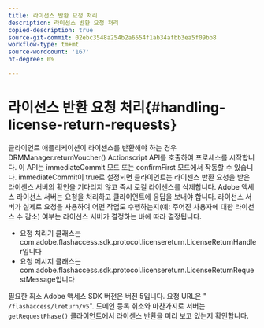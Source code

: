 ```yaml
---
title: 라이선스 반환 요청 처리
description: 라이선스 반환 요청 처리
copied-description: true
source-git-commit: 02ebc3548a254b2a6554f1ab34afbb3ea5f09bb8
workflow-type: tm+mt
source-wordcount: '167'
ht-degree: 0%

---
```


# 라이선스 반환 요청 처리{#handling-license-return-requests}

클라이언트 애플리케이션이 라이센스를 반환해야 하는 경우 DRMManager.returnVoucher() Actionscript API를 호출하여 프로세스를 시작합니다. 이 API는 immediateCommit 모드 또는 confirmFirst 모드에서 작동할 수 있습니다. immediateCommit이 true로 설정되면 클라이언트는 라이센스 반환 요청을 받은 라이센스 서버의 확인을 기다리지 않고 즉시 로컬 라이센스를 삭제합니다. Adobe 액세스 라이선스 서버는 요청을 처리하고 클라이언트에 응답을 보내야 합니다. 라이선스 서버가 실제로 요청을 사용하여 어떤 작업도 수행하는지(예: 주어진 사용자에 대한 라이선스 수 감소) 여부는 라이선스 서버가 결정하는 바에 따라 결정됩니다.

* 요청 처리기 클래스는 com.adobe.flashaccess.sdk.protocol.licensereturn.LicenseReturnHandler입니다
* 요청 메시지 클래스는 com.adobe.flashaccess.sdk.protocol.licensereturn.LicenseReturnRequestMessage입니다

필요한 최소 Adobe 액세스 SDK 버전은 버전 5입니다. 요청 URL은 &quot; `/flashaccess/lreturn/v5`&quot;. 도메인 등록 취소와 마찬가지로 서버는 `getRequestPhase()` 클라이언트에서 라이센스 반환을 미리 보고 있는지 확인합니다.
